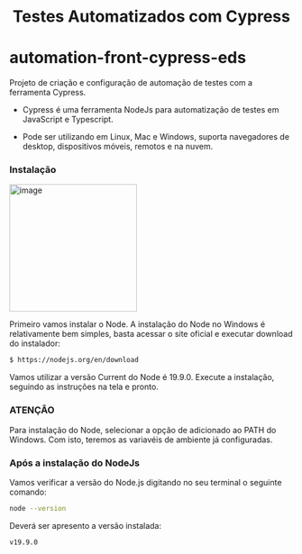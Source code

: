 <h1 align="center">Testes Automatizados com Cypress</h1>

# automation-front-cypress-eds
Projeto de criação e configuração de automação de testes com a ferramenta Cypress.

- Cypress é uma ferramenta NodeJs para automatização de testes em JavaScript e Typescript.
  
- Pode ser utilizando em Linux, Mac e Windows, suporta navegadores de desktop, dispositivos móveis, remotos e na nuvem.

### Instalação
<img width="226" alt="image" src="https://github.com/user-attachments/assets/eaee904f-d74d-4418-85da-579e2a4a3a9e" />

Primeiro vamos instalar o Node.
A instalação do Node no Windows é relativamente bem simples, basta acessar o site oficial e executar download do instalador:
```sh
$ https://nodejs.org/en/download
```
Vamos utilizar a versão Current do Node é 19.9.0. 
Execute a instalação, seguindo as instruções na tela e pronto.
### ATENÇÃO
Para instalação do Node, selecionar a opção de adicionado ao PATH do Windows. Com isto, teremos as variavéis de ambiente já configuradas.

### Após a instalação do NodeJs
Vamos verificar a versão do Node.js digitando no seu terminal o seguinte comando:
```sh
node --version
```
Deverá ser apresento a versão instalada:
```sh
v19.9.0
```

